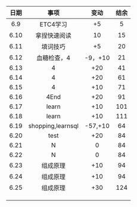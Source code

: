 | 日期 |       事项        |  变动   | 结余 |
| :--: | :---------------: | :-----: | :--: |
| 6.9  |     ETC4学习      |   +5    |  5   |
| 6.10 |   拿捏快速阅读    |   10    |  15  |
| 6.11 |     填词技巧      |   +5    |  20  |
| 6.12 |    血糖检查，4    | -9，+10 |  21  |
| 6.13 |         4         |   +20   |  41  |
| 6.14 |         4         |   +20   |  61  |
| 6.15 |         4         |   +10   |  71  |
| 6.16 |       4End        |   +20   |  91  |
| 6.17 |       learn       |   +10   | 101  |
| 6.18 |       learn       |   +10   | 111  |
| 6.19 | shopping,learnsql | -57,+10 |  64  |
| 6.20 |       test        |   +20   |  84  |
| 6.21 |         N         |    0    |  84  |
| 6.22 |         N         |    0    |  84  |
| 6.23 |     组成原理      |   +10   |  94  |
| 6.24 |     组成原理      |   +10   |  94  |
| 6.25 |     组成原理      |   +30   | 124  |
|      |                   |         |      |
|      |                   |         |      |
|      |                   |         |      |


